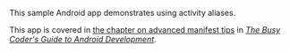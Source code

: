 This sample Android app demonstrates
using activity aliases.

This app is covered in 
[the chapter on advanced manifest tips](https://commonsware.com/Android/previews/advanced-manifest-tips)
in [*The Busy Coder's Guide to Android Development*](https://commonsware.com/Android/).

